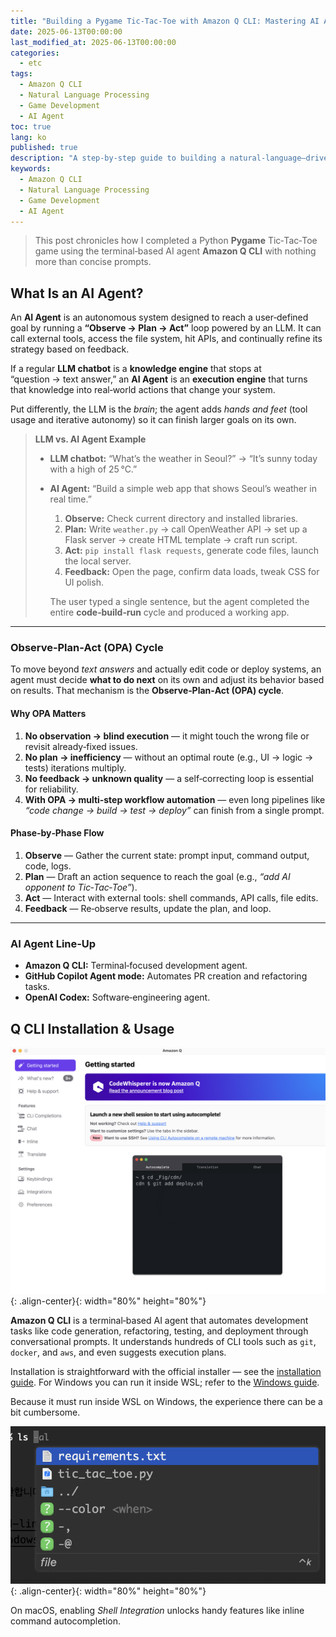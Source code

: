 ```yaml
---
title: "Building a Pygame Tic-Tac-Toe with Amazon Q CLI: Mastering AI Agents — Part 1"
date: 2025-06-13T00:00:00
last_modified_at: 2025-06-13T00:00:00
categories:
  - etc
tags:
  - Amazon Q CLI
  - Natural Language Processing
  - Game Development
  - AI Agent
toc: true
lang: ko
published: true
description: "A step‑by‑step guide to building a natural‑language–driven game with Amazon Q CLI and fully harnessing AI agents."
keywords:
  - Amazon Q CLI
  - Natural Language Processing
  - Game Development
  - AI Agent
---
```



> This post chronicles how I completed a Python **Pygame** Tic‑Tac‑Toe game using the terminal‑based AI agent **Amazon Q CLI** with nothing more than concise prompts.

## What Is an AI Agent?

An **AI Agent** is an autonomous system designed to reach a user‑defined goal by running a **“Observe → Plan → Act”** loop powered by an LLM. It can call external tools, access the file system, hit APIs, and continually refine its strategy based on feedback.

If a regular **LLM chatbot** is a **knowledge engine** that stops at “question → text answer,” an **AI Agent** is an **execution engine** that turns that knowledge into real‑world actions that change your system.

Put differently, the LLM is the *brain*; the agent adds *hands and feet* (tool usage and iterative autonomy) so it can finish larger goals on its own.

> **LLM vs. AI Agent Example**
>
> * **LLM chatbot:** “What’s the weather in Seoul?” → “It’s sunny today with a high of 25 °C.”
> * **AI Agent:** “Build a simple web app that shows Seoul’s weather in real time.”
>
>   1. **Observe:** Check current directory and installed libraries.
>   2. **Plan:** Write `weather.py` → call OpenWeather API → set up a Flask server → create HTML template → craft run script.
>   3. **Act:** `pip install flask requests`, generate code files, launch the local server.
>   4. **Feedback:** Open the page, confirm data loads, tweak CSS for UI polish.
>
>   The user typed a single sentence, but the agent completed the entire **code‑build‑run** cycle and produced a working app.

---

### Observe‑Plan‑Act (OPA) Cycle

To move beyond *text answers* and actually edit code or deploy systems, an agent must decide **what to do next** on its own and adjust its behavior based on results. That mechanism is the **Observe‑Plan‑Act (OPA) cycle**.

#### Why OPA Matters

1. **No observation → blind execution** — it might touch the wrong file or revisit already‑fixed issues.
2. **No plan → inefficiency** — without an optimal route (e.g., UI → logic → tests) iterations multiply.
3. **No feedback → unknown quality** — a self‑correcting loop is essential for reliability.
4. **With OPA → multi‑step workflow automation** — even long pipelines like *“code change → build → test → deploy”* can finish from a single prompt.

#### Phase‑by‑Phase Flow

1. **Observe** — Gather the current state: prompt input, command output, code, logs.
2. **Plan** — Draft an action sequence to reach the goal (e.g., *“add AI opponent to Tic‑Tac‑Toe”*).
3. **Act** — Interact with external tools: shell commands, API calls, file edits.
4. **Feedback** — Re‑observe results, update the plan, and loop.

---

### AI Agent Line‑Up

* **Amazon Q CLI:** Terminal‑focused development agent.
* **GitHub Copilot Agent mode:** Automates PR creation and refactoring tasks.
* **OpenAI Codex:** Software‑engineering agent.

## Q CLI Installation & Usage

![Amazon Q CLI](../../img/250613_qcli_1.png){: .align-center}{: width="80%" height="80%"}  

**Amazon Q CLI** is a terminal‑based AI agent that automates development tasks like code generation, refactoring, testing, and deployment through conversational prompts. It understands hundreds of CLI tools such as `git`, `docker`, and `aws`, and even suggests execution plans.

Installation is straightforward with the official installer — see the [installation guide](https://docs.aws.amazon.com/amazonq/latest/qdeveloper-ug/command-line-installing.html). For Windows you can run it inside WSL; refer to the [Windows guide](https://dev.to/aws/the-essential-guide-to-installing-amazon-q-developer-cli-on-windows-lmh).

Because it must run inside WSL on Windows, the experience there can be a bit cumbersome.

![Autocomplete inside the terminal](../../img/250613_qcli_2.png){: .align-center}{: width="80%" height="80%"}  

On macOS, enabling *Shell Integration* unlocks handy features like inline command autocompletion.

